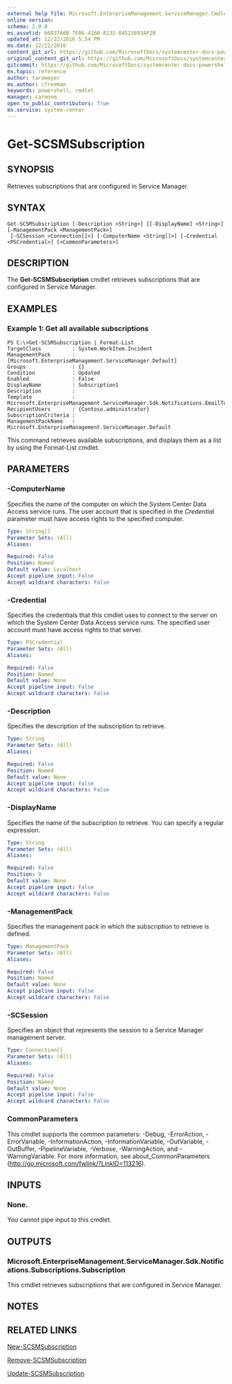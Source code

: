 ```yaml
---
external help file: Microsoft.EnterpriseManagement.ServiceManager.Cmdlets.dll-Help.xml
online version: 
schema: 2.0.0
ms.assetid: 66D37A6B-7E06-416B-8132-04523893AF2B
updated_at: 12/22/2016 5:54 PM
ms.date: 12/22/2016
content_git_url: https://github.com/MicrosoftDocs/systemcenter-docs-powershell/blob/master/systemcenter-cmdlets/SystemCenter2016/ServiceManager/vlatest/Get-SCSMSubscription.md
original_content_git_url: https://github.com/MicrosoftDocs/systemcenter-docs-powershell/blob/master/systemcenter-cmdlets/SystemCenter2016/ServiceManager/vlatest/Get-SCSMSubscription.md
gitcommit: https://github.com/MicrosoftDocs/systemcenter-docs-powershell/blob/17c3a51bd892aad46c731d9f381f0704b4815004/systemcenter-cmdlets/SystemCenter2016/ServiceManager/vlatest/Get-SCSMSubscription.md
ms.topic: reference
author: tarameyer
ms.author: cfreeman
keywords: powershell, cmdlet
manager: carmonm
open_to_public_contributors: True
ms.service: system-center
---
```


# Get-SCSMSubscription

## SYNOPSIS
Retrieves subscriptions that are configured in Service Manager.

## SYNTAX

```
Get-SCSMSubscription [-Description <String>] [[-DisplayName] <String>] [-ManagementPack <ManagementPack>]
 [-SCSession <Connection[]>] [-ComputerName <String[]>] [-Credential <PSCredential>] [<CommonParameters>]
```

## DESCRIPTION
The **Get-SCSMSubscription** cmdlet retrieves subscriptions that are configured in Service Manager.

## EXAMPLES

### Example 1: Get all available subscriptions
```
PS C:\>Get-SCSMSubscription | Format-List
TargetClass          : System.WorkItem.Incident
ManagementPack       : [Microsoft.EnterpriseManagement.ServiceManager.Default] 
Groups               : {}
Condition            : Updated
Enabled              : False
DisplayName          : Subscription1
Description          : 
Template             : 
Microsoft.EnterpriseManagement.ServiceManager.Sdk.Notifications.EmailTemplate
RecipientUsers       : {Contoso.administrator}
SubscriptionCriteria : 
ManagementPackName   : Microsoft.EnterpriseManagement.ServiceManager.Default
```

This command retrieves available subscriptions, and displays them as a list by using the Format-List cmdlet.

## PARAMETERS

### -ComputerName
Specifies the name of the computer on which the System Center Data Access service runs.
The user account that is specified in the *Credential* parameter must have access rights to the specified computer.

```yaml
Type: String[]
Parameter Sets: (All)
Aliases: 

Required: False
Position: Named
Default value: Localhost
Accept pipeline input: False
Accept wildcard characters: False
```

### -Credential
Specifies the credentials that this cmdlet uses to connect to the server on which the System Center Data Access service runs.
The specified user account must have access rights to that server.

```yaml
Type: PSCredential
Parameter Sets: (All)
Aliases: 

Required: False
Position: Named
Default value: None
Accept pipeline input: False
Accept wildcard characters: False
```

### -Description
Specifies the description of the subscription to retrieve.

```yaml
Type: String
Parameter Sets: (All)
Aliases: 

Required: False
Position: Named
Default value: None
Accept pipeline input: False
Accept wildcard characters: False
```

### -DisplayName
Specifies the name of the subscription to retrieve.
You can specify a regular expression.

```yaml
Type: String
Parameter Sets: (All)
Aliases: 

Required: False
Position: 0
Default value: None
Accept pipeline input: False
Accept wildcard characters: False
```

### -ManagementPack
Specifies the management pack in which the subscription to retrieve is defined.

```yaml
Type: ManagementPack
Parameter Sets: (All)
Aliases: 

Required: False
Position: Named
Default value: None
Accept pipeline input: False
Accept wildcard characters: False
```

### -SCSession
Specifies an object that represents the session to a Service Manager management server.

```yaml
Type: Connection[]
Parameter Sets: (All)
Aliases: 

Required: False
Position: Named
Default value: None
Accept pipeline input: False
Accept wildcard characters: False
```

### CommonParameters
This cmdlet supports the common parameters: -Debug, -ErrorAction, -ErrorVariable, -InformationAction, -InformationVariable, -OutVariable, -OutBuffer, -PipelineVariable, -Verbose, -WarningAction, and -WarningVariable. For more information, see about_CommonParameters (http://go.microsoft.com/fwlink/?LinkID=113216).

## INPUTS

### None.
You cannot pipe input to this cmdlet.

## OUTPUTS

### Microsoft.EnterpriseManagement.ServiceManager.Sdk.Notifications.Subscriptions.Subscription
This cmdlet retrieves subscriptions that are configured in Service Manager.

## NOTES

## RELATED LINKS

[New-SCSMSubscription](xref:SystemCenter2016/ServiceManager/vlatest/New-SCSMSubscription.md)

[Remove-SCSMSubscription](xref:SystemCenter2016/ServiceManager/vlatest/Remove-SCSMSubscription.md)

[Update-SCSMSubscription](xref:SystemCenter2016/ServiceManager/vlatest/Update-SCSMSubscription.md)

